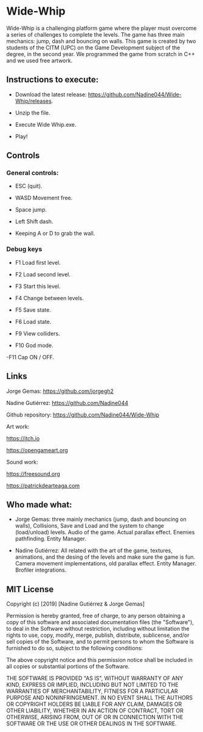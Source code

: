 # Wide-Whip
Wide-Whip is a challenging platform game where the player must overcome a series of challenges to complete the levels. The game has three main mechanics: jump, dash and bouncing on walls.
This game is created by two students of the CITM (UPC) on the Game Development subject of the degree, in the second year.
We programmed the game from scratch in C++ and we used free artwork.

## Instructions to execute:

- Download the latest release: https://github.com/Nadine044/Wide-Whip/releases.

- Unzip the file.

- Execute Wide Whip.exe.

- Play!

## Controls
### General controls:

- ESC (quit).

- WASD Movement free.

- Space jump.

- Left Shift dash.

- Keeping A or D to grab the wall.

### Debug keys

- F1 Load first level.

- F2 Load second level.

- F3 Start this level.

- F4 Change between levels.

- F5 Save state.

- F6 Load state.

- F9 View colliders.

- F10 God mode.

-F11 Cap ON / OFF.

## Links

Jorge Gemas: https://github.com/jorgegh2

Nadine Gutiérrez: https://github.com/Nadine044

Github repository: https://github.com/Nadine044/Wide-Whip

Art work:

https://itch.io

https://opengameart.org

Sound work:

https://freesound.org

https://patrickdearteaga.com

## Who made what:

- Jorge Gemas: three mainly mechanics (jump, dash and bouncing on walls), Collisions, Save and Load and the system to change (load/unload) levels. Audio of the game. Actual parallax effect. Enemies pathfinding. Entity Manager.

- Nadine Gutiérrez: All related with the art of the game, textures, animations, and the desing of the levels and make sure the game is fun. Camera movement implementations, old parallax effect. Entity Manager. Brofiler integrations.

## MIT License

Copyright (c) [2019] [Nadine Gutiérrez & Jorge Gemas]

Permission is hereby granted, free of charge, to any person obtaining a copy
of this software and associated documentation files (the "Software"), to deal
in the Software without restriction, including without limitation the rights
to use, copy, modify, merge, publish, distribute, sublicense, and/or sell
copies of the Software, and to permit persons to whom the Software is
furnished to do so, subject to the following conditions:

The above copyright notice and this permission notice shall be included in all
copies or substantial portions of the Software.

THE SOFTWARE IS PROVIDED "AS IS", WITHOUT WARRANTY OF ANY KIND, EXPRESS OR
IMPLIED, INCLUDING BUT NOT LIMITED TO THE WARRANTIES OF MERCHANTABILITY,
FITNESS FOR A PARTICULAR PURPOSE AND NONINFRINGEMENT. IN NO EVENT SHALL THE
AUTHORS OR COPYRIGHT HOLDERS BE LIABLE FOR ANY CLAIM, DAMAGES OR OTHER
LIABILITY, WHETHER IN AN ACTION OF CONTRACT, TORT OR OTHERWISE, ARISING FROM,
OUT OF OR IN CONNECTION WITH THE SOFTWARE OR THE USE OR OTHER DEALINGS IN THE
SOFTWARE.
~~~
